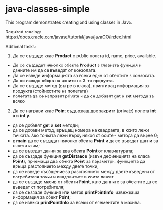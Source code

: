 # java-classes-simple

This program demonstrates creating and using classes in Java.

Required reading:
https://docs.oracle.com/javase/tutorial/java/javaOO/index.html

Aditional tasks:

1. Да се създаде клас **Product** с public полета id, name, price, available.
 - Да се създадат няколко обекта **Product** в главната функция и данните им да се въведат от конзолата.
 - Да се изведе информацията за всеки един от обектите в конзолата.
 - Да се изведе сбора на цените на 3-те продукта.   
 - Да се създаде метод (вътре в класа), принтиращ информация за продукта (стойностите на полетата)
 - полетата да се направят private и да се добавят get и set методи за всяко
 
 
 
 
 2. Да се направи клас **Point** съдържащ две закрити (private) полета **int x** и **int y**.
 - да се добавят **get** и **set** методи;
 - да се добави метод, връщащ номера на квадранта, в който лежи точката. Ако точката лежи върху някоя от осите - метода да върне 0;
 - в **main** да се създадат няколко обекта **Point** и да се въведат данни за полетата им;
 - да се въведат данни за два обекта **Point** от клавиатурата;
 - да се създаде функция **getDistance** (извън дефиницията на класа **Point**), приемаща два обекта **Point** за параметри.
      функцията да връща разстоянието между двете точки;
 - да се изведе съобщение за разстоянието между двете въведени от потребителя точки и квадрантите в които лежат;
 - да се създаде масив от обекти **Point**, като данните за обектите да се въведат от потребителя;
 - да се създаде функция или метод **printPointInfo**, извеждаща информация за обект **Point**;
 - да се извика **printPointInfo** за всеки от елементите в масива.
